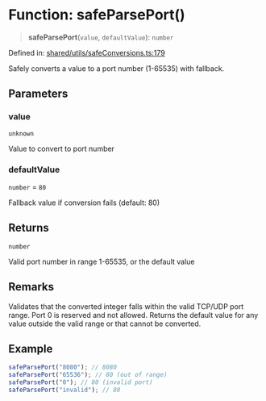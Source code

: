 # Function: safeParsePort()

> **safeParsePort**(`value`, `defaultValue`): `number`

Defined in: [shared/utils/safeConversions.ts:179](https://github.com/Nick2bad4u/Uptime-Watcher/blob/main/shared/utils/safeConversions.ts#L179)

Safely converts a value to a port number (1-65535) with fallback.

## Parameters

### value

`unknown`

Value to convert to port number

### defaultValue

`number` = `80`

Fallback value if conversion fails (default: 80)

## Returns

`number`

Valid port number in range 1-65535, or the default value

## Remarks

Validates that the converted integer falls within the valid TCP/UDP port
range. Port 0 is reserved and not allowed. Returns the default value for any
value outside the valid range or that cannot be converted.

## Example

```typescript
safeParsePort("8080"); // 8080
safeParsePort("65536"); // 80 (out of range)
safeParsePort("0"); // 80 (invalid port)
safeParsePort("invalid"); // 80
```
